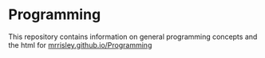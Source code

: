 # Programming

This repository contains information on general programming concepts and the html for [mrrisley.github.io/Programming](mrrisley.github.io/Programming)
